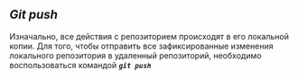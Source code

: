 ## *Git push*

Изначально, все действия с репозиторием происходят в его локальной копии. Для того, чтобы отправить все зафиксированные изменения локального репозитория в удаленный репозиторий, необходимо воспользоваться командой ***`git push`***